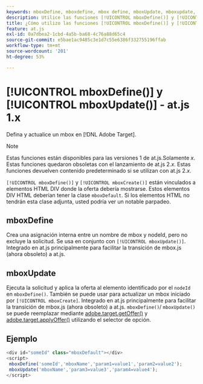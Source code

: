 ```yaml
---
keywords: mboxDefine, mboxdefine, mbox define, mboxUpdate, mboxupdate, actualización de mbox, at.js, funciones, función, mboxDefine0
description: Utilice las funciones [!UICONTROL mboxDefine()] y [!UICONTROL mboxUpdate()] de la biblioteca JavaScript  [!DNL Adobe Target] at.js para definir o actualizar un mbox. (at.js 1.x)
title: ¿Cómo utilizo las funciones [!UICONTROL mboxDefine()] y [!UICONTROL mboxUpdate()]?
feature: at.js
exl-id: 0a7dbea2-1cbd-4a5b-ba68-4c76a88d65c4
source-git-commit: e5bae1ac9485c3e1d7c55e6386f332755196ffab
workflow-type: tm+mt
source-wordcount: '201'
ht-degree: 53%

---
```


# [!UICONTROL mboxDefine()] y [!UICONTROL mboxUpdate()] - at.js 1.x

Defina y actualice un mbox en [!DNL Adobe Target].

>[!NOTE]
>
>Estas funciones están disponibles para las versiones 1 de at.js.Solamente *x*. Estas funciones quedaron obsoletas con el lanzamiento de at.js 2.*x*. Estas funciones devuelven contenido predeterminado si se utilizan con at.js 2.*x*.

`[!UICONTROL mboxDefine()]` y `[!UICONTROL mboxCreate()]` están vinculados a elementos HTML DIV donde la oferta debería mostrarse. Estos elementos DIV HTML deberían tener la clase `mboxDefault`. Si los elementos HTML no tendrán esta clase adjunta, usted podría ver un notable parpadeo.

## mboxDefine  

Crea una asignación interna entre un nombre de mbox y nodeId, pero no excluye la solicitud. Se usa en conjunto con `[!UICONTROL mboxUpdate()]`. Integrado en at.js principalmente para facilitar la transición de mbox.js (ahora obsoleto) a at.js.

## mboxUpdate

Ejecuta la solicitud y aplica la oferta al elemento identificado por el `nodeId` en `mboxDefine()`. También se puede usar para actualizar un mbox iniciado por `[!UICONTROL mboxCreate]`. Integrado en at.js principalmente para facilitar la transición de mbox.js (ahora obsoleto) a at.js. `mboxDefine()`/ `mboxUpdate()` se puede reemplazar mediante [adobe.target.getOffer()](/help/dev/implement/client-side/atjs/atjs-functions/adobe-target-getoffer.md) y [adobe.target.applyOffer()](/help/dev/implement/client-side/atjs/atjs-functions/adobe-target-applyoffer.md) utilizando el selector de opción.

## Ejemplo

```javascript {line-numbers="true"}
<div id="someId" class="mboxDefault"></div> 
<script> 
 mboxDefine('someId','mboxName','param1=value1','param2=value2'); 
 mboxUpdate('mboxName','param3=value3','param4=value4'); 
</script>
```
